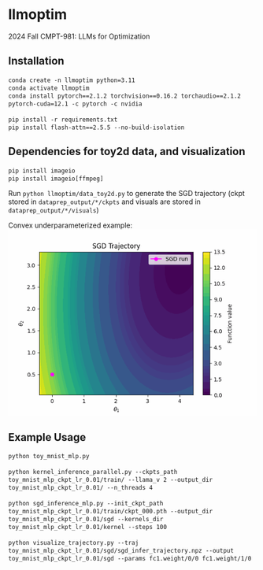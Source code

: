 # llmoptim
2024 Fall CMPT-981: LLMs for Optimization

## Installation
```
conda create -n llmoptim python=3.11
conda activate llmoptim
conda install pytorch==2.1.2 torchvision==0.16.2 torchaudio==2.1.2 pytorch-cuda=12.1 -c pytorch -c nvidia

pip install -r requirements.txt
pip install flash-attn==2.5.5 --no-build-isolation
```

## Dependencies for toy2d data, and visualization
```
pip install imageio
pip install imageio[ffmpeg]
```

Run `python llmoptim/data_toy2d.py` to generate the SGD trajectory (ckpt stored in `dataprep_output/*/ckpts` and visuals are stored in `dataprep_output/*/visuals`)

Convex underparameterized example:
![GIF animation](assets/convex_underparam.gif)

## Example Usage

```shell
python toy_mnist_mlp.py

python kernel_inference_parallel.py --ckpts_path toy_mnist_mlp_ckpt_lr_0.01/train/ --llama_v 2 --output_dir toy_mnist_mlp_ckpt_lr_0.01/ --n_threads 4

python sgd_inference_mlp.py --init_ckpt_path toy_mnist_mlp_ckpt_lr_0.01/train/ckpt_000.pth --output_dir toy_mnist_mlp_ckpt_lr_0.01/sgd --kernels_dir toy_mnist_mlp_ckpt_lr_0.01/kernel --steps 100

python visualize_trajectory.py --traj toy_mnist_mlp_ckpt_lr_0.01/sgd/sgd_infer_trajectory.npz --output toy_mnist_mlp_ckpt_lr_0.01/sgd --params fc1.weight/0/0 fc1.weight/1/0
```